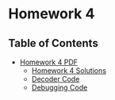 # Homework 4


## Table of Contents
- [Homework 4 PDF](https://github.com/J0NTrollston/CSCE-336_Embedded_Systems/blob/main/Homework_4/hw4.pdf)
    - [Homework 4 Solutions](https://github.com/J0NTrollston/CSCE-336_Embedded_Systems/blob/main/Homework_4/Questions.docx)
    - [Decoder Code](https://github.com/J0NTrollston/CSCE-336_Embedded_Systems/blob/main/Homework_4/Decoder/src/main.cpp)
    - [Debugging Code](https://github.com/J0NTrollston/CSCE-336_Embedded_Systems/blob/main/Homework_4/hw04_debugging/hw04_debugging/hw04_debugging.ino)
